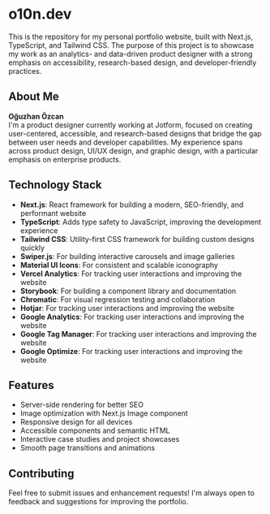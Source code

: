 # o10n.dev

This is the repository for my personal portfolio website, built with Next.js, TypeScript, and Tailwind CSS. The purpose of this project is to showcase my work as an analytics- and data-driven product designer with a strong emphasis on accessibility, research-based design, and developer-friendly practices.

## About Me

**Oğuzhan Özcan**  
I'm a product designer currently working at Jotform, focused on creating user-centered, accessible, and research-based designs that bridge the gap between user needs and developer capabilities. My experience spans across product design, UI/UX design, and graphic design, with a particular emphasis on enterprise products.

## Technology Stack


- **Next.js**: React framework for building a modern, SEO-friendly, and performant website
- **TypeScript**: Adds type safety to JavaScript, improving the development experience
- **Tailwind CSS**: Utility-first CSS framework for building custom designs quickly
- **Swiper.js**: For building interactive carousels and image galleries
- **Material UI Icons**: For consistent and scalable iconography
- **Vercel Analytics**: For tracking user interactions and improving the website
- **Storybook**: For building a component library and documentation
- **Chromatic**: For visual regression testing and collaboration
- **Hotjar**: For tracking user interactions and improving the website
- **Google Analytics**: For tracking user interactions and improving the website
- **Google Tag Manager**: For tracking user interactions and improving the website
- **Google Optimize**: For tracking user interactions and improving the website


## Features

- Server-side rendering for better SEO
- Image optimization with Next.js Image component
- Responsive design for all devices
- Accessible components and semantic HTML
- Interactive case studies and project showcases
- Smooth page transitions and animations


## Contributing

Feel free to submit issues and enhancement requests! I'm always open to feedback and suggestions for improving the portfolio.

